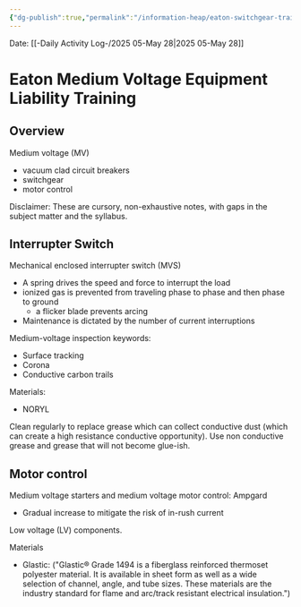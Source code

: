 ```yaml
---
{"dg-publish":true,"permalink":"/information-heap/eaton-switchgear-training/","noteIcon":"","created":"2025-05-28T08:01:23.418-05:00"}
---
```


Date: [[-Daily Activity Log-/2025 05-May 28\|2025 05-May 28]]

# Eaton Medium Voltage Equipment Liability Training

## Overview
Medium voltage (MV)
- vacuum clad circuit breakers
- switchgear
- motor control

Disclaimer: These are cursory, non-exhaustive notes, with gaps in the subject matter and the syllabus.
## Interrupter Switch
Mechanical enclosed interrupter switch (MVS)
- A spring drives the speed and force to interrupt the load
- ionized gas is prevented from traveling phase to phase and then phase to ground
	- a flicker blade prevents arcing
- Maintenance is dictated by the number of current interruptions

Medium-voltage inspection keywords:
- Surface tracking
- Corona
- Conductive carbon trails

Materials:
- NORYL

Clean regularly to replace grease which can collect conductive dust (which can create a high resistance conductive opportunity). Use non conductive grease and grease that will not become glue-ish.

## Motor control
Medium voltage starters and medium voltage motor control: Ampgard
- Gradual increase to mitigate the risk of in-rush current

Low voltage (LV) components.

Materials
- Glastic: ("Glastic® Grade 1494 is a fiberglass reinforced thermoset polyester material. It is available in sheet form as well as a wide selection of channel, angle, and tube sizes. These materials are the industry standard for flame and arc/track resistant electrical insulation.")

